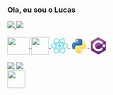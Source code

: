 ### Ola, eu sou o Lucas 
<div >
  <a href="https://github.com/Nexusviwer">
  <img height="180em" src="https://github-readme-stats.vercel.app/api?username=Nexusviwer&show_icons=true&theme=chartreuse-dark&include_all_commits=true&count_private=true"/>
  <img height="140em" src="https://github-readme-stats.vercel.app/api/top-langs/?username=Nexusviwer&layout=compact&langs_count=7&theme=chartreuse-dark"/>
</div>
<div style="display: inline_block"><br>
  <img align="center" alt="" height="40" width="50" src="https://cdn.jsdelivr.net/gh/devicons/devicon/icons/html5/html5-original-wordmark.svg">
  <img align="center" alt="" height="40" width="40" src="https://cdn.jsdelivr.net/gh/devicons/devicon/icons/css3/css3-original.svg">
 
   <img align="center" alt="" height="40" width="40" src="https://raw.githubusercontent.com/devicons/devicon/master/icons/react/react-original.svg">
  <img align="center" alt="" height="40" width="40" src="https://raw.githubusercontent.com/devicons/devicon/master/icons/python/python-original.svg">
  <img align="center" alt="" height="40" width="40" src="https://raw.githubusercontent.com/devicons/devicon/master/icons/csharp/csharp-original.svg">
</div>
</br>
<div display="block">
   <a href="https://www.linkedin.com/in/lucas-gabriel-02a606242/" ><img src="https://img.shields.io/badge/LinkedIn-0077B5?style=for-the-badge&logo=linkedin&logoColor=white" /></a>
    <a href="https://www.linkedin.com/in/lucas-gabriel-02a606242/" ><img src="https://img.shields.io/badge/LinkedIn-0077B5?style=for-the-badge&logo=linkedin&logoColor=white" /></a>
</div>
 <img align="center" alt="" height="40" width="40" src="[https://raw.githubusercontent.com/devicons/devicon/master/icons/react/react-original.svg](https://raw.githubusercontent.com/rafaballerini/Nexusviwer/output/github-contribution-grid-snake.svg)">
 
